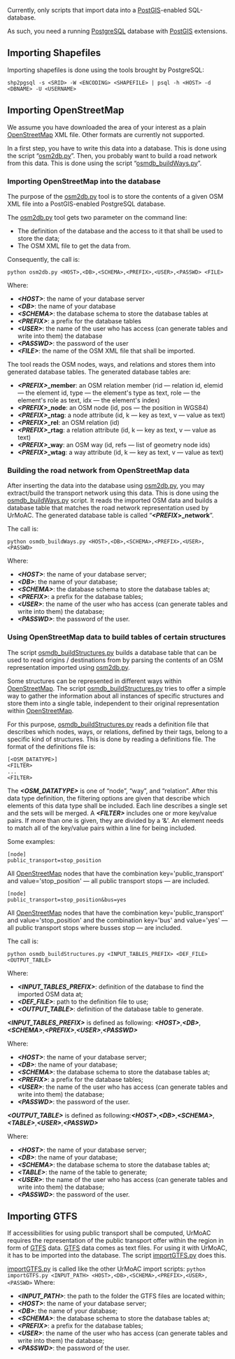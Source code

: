 Currently, only scripts that import data into a [PostGIS](https://postgis.net/)-enabled SQL-database.

As such, you need a running [PostgreSQL](https://www.postgresql.org/) database with [PostGIS](https://postgis.net/) extensions.


## Importing Shapefiles
Importing shapefiles is done using the tools brought by PostgreSQL:

```shp2pgsql -s <SRID> -W <ENCODING> <SHAPEFILE> | psql -h <HOST> -d <DBNAME> -U <USERNAME>```

## Importing OpenStreetMap
We assume you have downloaded the area of your interest as a plain [OpenStreetMap](http://www.openstreetmap.org) XML file. Other formats are currently not supported.

In a first step, you have to write this data into a database. This is done using the script &ldquo;[osm2db.py](https://github.com/DLR-VF/UrMoAC/blob/master/tools/osm/osm2db.py)&rdquo;. Then, you probably want to build a road network from this data. This is done using the script &ldquo;[osmdb_buildWays.py](https://github.com/DLR-VF/UrMoAC/blob/master/tools/osm/osmdb_buildWays.py)&rdquo;.

### Importing OpenStreetMap into the database
The purpose of the [osm2db.py](https://github.com/DLR-VF/UrMoAC/blob/master/tools/osm/osm2db.py) tool is to store the contents of a given OSM XML file into a PostGIS-enabled PostgreSQL database.

The [osm2db.py](https://github.com/DLR-VF/UrMoAC/blob/master/tools/osm/osm2db.py) tool gets two parameter on the command line:

* The definition of the database and the access to it that shall be used to store the data;
* The OSM XML file to get the data from.

Consequently, the call is:

```python osm2db.py <HOST>,<DB>,<SCHEMA>,<PREFIX>,<USER>,<PASSWD> <FILE>```

Where:

* ***&lt;HOST&gt;***: the name of your database server
* ***&lt;DB&gt;***: the name of your database
* ***&lt;SCHEMA&gt;***: the database schema to store the database tables at
* ***&lt;PREFIX&gt;***: a prefix for the database tables
* ***&lt;USER&gt;***: the name of the user who has access (can generate tables and write into them) the database
* ***&lt;PASSWD&gt;***: the password of the user
* ***&lt;FILE&gt;***: the name of the OSM XML file that shall be imported.

The tool reads the OSM nodes, ways, and relations and stores them into generated database tables. The generated database tables are:

* <b><i>&lt;PREFIX&gt;</i>_member</b>: an OSM relation member (rid &mdash; relation id, elemid &mdash; the element id, type &mdash; the element&apos;s type as text, role &mdash; the element&apos;s role as text, idx &mdash; the element&apos;s index)
* <b><i>&lt;PREFIX&gt;</i>_node</b>: an OSM node (id, pos &mdash; the position in WGS84)
* <b><i>&lt;PREFIX&gt;</i>_ntag</b>: a node attribute (id, k &mdash; key as text, v &mdash; value as text)
* <b><i>&lt;PREFIX&gt;</i>_rel</b>: an OSM relation (id)
* <b><i>&lt;PREFIX&gt;</i>_rtag</b>: a relation attribute (id, k &mdash; key as text, v &mdash; value as text)
* <b><i>&lt;PREFIX&gt;</i>_way</b>: an OSM way (id, refs &mdash; list of geometry node ids)
* <b><i>&lt;PREFIX&gt;</i>_wtag</b>: a way attribute (id, k &mdash; key as text, v &mdash; value as text)

### Building the road network from OpenStreetMap data
After inserting the data into the database using [osm2db.py](https://github.com/DLR-VF/UrMoAC/blob/master/tools/osm/osm2db.py), you may extract/build the transport network using this data. This is done using the [osmdb_buildWays.py](https://github.com/DLR-VF/UrMoAC/blob/master/tools/osm/osmdb_buildWays.py) script. It reads the imported OSM data and builds a database table that matches the road network representation used by UrMoAC. The generated database table is called &ldquo;<b><i>&lt;PREFIX</i>&gt;_network</b>&rdquo;.

The call is:

```python osmdb_buildWays.py <HOST>,<DB>,<SCHEMA>,<PREFIX>,<USER>,<PASSWD>```

Where:

* ***&lt;HOST&gt;***: the name of your database server;
* ***&lt;DB&gt;***: the name of your database;
* ***&lt;SCHEMA&gt;***: the database schema to store the database tables at;
* ***&lt;PREFIX&gt;***: a prefix for the database tables;
* ***&lt;USER&gt;***: the name of the user who has access (can generate tables and write into them) the database;
* ***&lt;PASSWD&gt;***: the password of the user.

### Using OpenStreetMap data to build tables of certain structures
The script [osmdb_buildStructures.py](https://github.com/DLR-VF/UrMoAC/blob/master/tools/osm/osmdb_buildStructures.py) builds a database table that can be used to read origins / destinations from by parsing the contents of an OSM representation imported using [osm2db.py](https://github.com/DLR-VF/UrMoAC/blob/master/tools/osm/osm2db.py).

Some structures can be represented in different ways within [OpenStreetMap](http://www.openstreetmap.org). The script [osmdb_buildStructures.py](https://github.com/DLR-VF/UrMoAC/blob/master/tools/osm/osmdb_buildStructures.py) tries to offer a simple way to gather the information about all instances of specific structures and store them into a single table, independent to their original representation within [OpenStreetMap](http://www.openstreetmap.org).

For this purpose, [osmdb_buildStructures.py](https://github.com/DLR-VF/UrMoAC/blob/master/tools/osm/osmdb_buildStructures.py) reads a definition file that describes which nodes, ways, or relations, defined by their tags, belong to a specific kind of structures. This is done by reading a definitions file. The format of the definitions file is:

```
[<OSM_DATATYPE>]
<FILTER>
...
<FILTER>
```

The ___&lt;OSM_DATATYPE&gt;___ is one of &ldquo;node&rdquo;, &ldquo;way&rdquo;, and &ldquo;relation&rdquo;. After this data type definition, the filtering options are given that describe which elements of this data type shall be included. Each line describes a single set and the sets will be merged. A ___&lt;FILTER&gt;___ includes one or more key/value pairs. If more than one is given, they are divided by a &lsquo;&&rsquo;. An element needs to match all of the key/value pairs within a line for being included.

Some examples:

```
[node]
public_transport=stop_position
```

All [OpenStreetMap](http://www.openstreetmap.org) nodes that have the combination key=&apos;public_transport&apos; and value=&apos;stop_position&apos; &mdash; all public transport stops &mdash; are included.


```
[node]
public_transport=stop_position&bus=yes
```

All [OpenStreetMap](http://www.openstreetmap.org) nodes that have the combination key=&apos;public_transport&apos; and value=&apos;stop_position&apos; and the combination key=&apos;bus&apos; and value=&apos;yes&apos; &mdash; all public transport stops where busses stop &mdash; are included.

The call is:

```python osmdb_buildStructures.py <INPUT_TABLES_PREFIX> <DEF_FILE> <OUTPUT_TABLE>```

Where:

* ***&lt;INPUT_TABLES_PREFIX&gt;***: definition of the database to find the imported OSM data at;
* ***&lt;DEF_FILE&gt;***: path to the definition file to use;
* ***&lt;OUTPUT_TABLE&gt;***: definition of the database table to generate.

***&lt;INPUT_TABLES_PREFIX&gt;*** is defined as following: ***&lt;HOST&gt;***,***&lt;DB&gt;***,***&lt;SCHEMA&gt;***,***&lt;PREFIX&gt;***,***&lt;USER&gt;***,***&lt;PASSWD&gt;***

Where:

* ***&lt;HOST&gt;***: the name of your database server;
* ***&lt;DB&gt;***: the name of your database;
* ***&lt;SCHEMA&gt;***: the database schema to store the database tables at;
* ***&lt;PREFIX&gt;***: a prefix for the database tables;
* ***&lt;USER&gt;***: the name of the user who has access (can generate tables and write into them) the database;
* ***&lt;PASSWD&gt;***: the password of the user.

***&lt;OUTPUT_TABLE&gt;*** is defined as following:***&lt;HOST&gt;***,***&lt;DB&gt;***,***&lt;SCHEMA&gt;***,***&lt;TABLE&gt;***,***&lt;USER&gt;***,***&lt;PASSWD&gt;***

Where:

* ***&lt;HOST&gt;***: the name of your database server;
* ***&lt;DB&gt;***: the name of your database;
* ***&lt;SCHEMA&gt;***: the database schema to store the database tables at;
* ***&lt;TABLE&gt;***: the name of the table to generate;
* ***&lt;USER&gt;***: the name of the user who has access (can generate tables and write into them) the database;
* ***&lt;PASSWD&gt;***: the password of the user.


## Importing GTFS

If accessibilities for using public transport shall be computed, UrMoAC requires the representation of the public transport offer within the region in form of [GTFS](https://developers.google.com/transit/gtfs/) data. [GTFS](https://developers.google.com/transit/gtfs/) data comes as text files. For using it with UrMoAC, it has to be imported into the database. The script [importGTFS.py](https://github.com/DLR-VF/UrMoAC/blob/master/tools/importGTFS.py) does this.

[importGTFS.py](https://github.com/DLR-VF/UrMoAC/blob/master/tools/importGTFS.py) is called like the other UrMoAC import scripts:
```python importGTFS.py <INPUT_PATH> <HOST>,<DB>,<SCHEMA>,<PREFIX>,<USER>,<PASSWD>```
Where:

* ***&lt;INPUT_PATH&gt;***: the path to the folder the GTFS files are located within;
* ***&lt;HOST&gt;***: the name of your database server;
* ***&lt;DB&gt;***: the name of your database;
* ***&lt;SCHEMA&gt;***: the database schema to store the database tables at;
* ***&lt;PREFIX&gt;***: a prefix for the database tables;
* ***&lt;USER&gt;***: the name of the user who has access (can generate tables and write into them) the database;
* ***&lt;PASSWD&gt;***: the password of the user.




